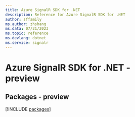 ```yaml
---
title: Azure SignalR SDK for .NET
description: Reference for Azure SignalR SDK for .NET
author: sffamily
ms.author: zhshang
ms.data: 07/21/2023
ms.topic: reference
ms.devlang: dotnet
ms.service: signalr
---
```

# Azure SignalR SDK for .NET - preview
## Packages - preview
[!INCLUDE [packages](signalr-index.md)]
